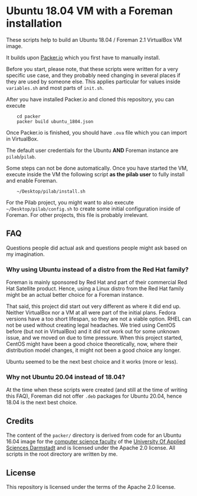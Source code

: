 # Ubuntu 18.04 VM with a Foreman installation


These scripts help to build an Ubuntu 18.04 / Foreman 2.1 VirtualBox VM image.

It builds upon [Packer.io](https://www.packer.io) which you first have to manually install.

Before you start, please note, that these scripts were written for a very specific use case, and they probably need changing in several places if they are used by someone else. This applies particular for values inside `variables.sh` and most parts of `init.sh`.

After you have installed Packer.io and cloned this repository, you can execute

```
    cd packer
    packer build ubuntu_1804.json
```

Once Packer.io is finished, you should have `.ova` file which you can import in VirtualBox.

The default user credentials for the Ubuntu **AND** Foreman instance are `pilab`/`pilab`.

Some steps can not be done automatically. Once you have started the VM, execute inside the VM the following script **as the pilab user** to fully install and enable Foreman.

```
    ~/Desktop/pilab/install.sh
```

For the Pilab project, you might want to also execute `~/Desktop/pilab/config.sh` to create some initial configuration inside of Foreman. For other projects, this file is probably irrelevant.



## FAQ

Questions people did actual ask and questions people might ask based on my imagination.

### Why using Ubuntu instead of a distro from the Red Hat family?

Foreman is mainly sponsored by Red Hat and part of their commercial Red Hat Satellite product. Hence, using a Linux distro from the Red Hat family might be an actual better choice for a Foreman instance.

That said, this project did start out very different as where it did end up. Neither VirtualBox nor a VM at all were part of the initial plans. Fedora versions have a too short lifespan, so they are not a viable option. RHEL can not be used without creating legal headaches. We tried using CentOS before (but not in VirtualBox) and it did not work out for some unknown issue, and we moved on due to time pressure. When this project started, CentOS might have been a good choice theoretically, now, where their distribution model changes, it might not been a good choice any longer.

Ubuntu seemed to be the next best choice and it works (more or less).


### Why not Ubuntu 20.04 instead of 18.04?

At the time when these scripts were created (and still at the time of writing this FAQ), Foreman did not offer `.deb` packages for Ubuntu 20.04, hence 18.04 is the next best choice.



## Credits

The content of the `packer/` directory is derived from code for an Ubuntu 16.04 image for the [computer science faculty](https://fbi.h-da.de) of the [University Of Applied Sciences Darmstadt](https://h-da.de) and is licensed under the Apache 2.0 license. All scripts in the root directory are written by me.


## License

This repository is licensed under the terms of the Apache 2.0 license.
